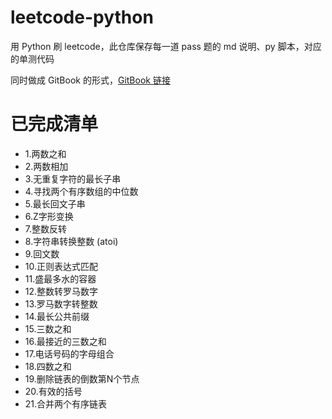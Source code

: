 # leetcode-python

用 Python 刷 leetcode，此仓库保存每一道 pass 题的 md 说明、py 脚本，对应的单测代码

同时做成 GitBook 的形式，[GitBook 链接](https://leetcode-6.gitbook.io/leetcode/)

# 已完成清单

* 1.两数之和
* 2.两数相加
* 3.无重复字符的最长子串
* 4.寻找两个有序数组的中位数
* 5.最长回文子串
* 6.Z字形变换
* 7.整数反转
* 8.字符串转换整数 (atoi)
* 9.回文数
* 10.正则表达式匹配
* 11.盛最多水的容器
* 12.整数转罗马数字
* 13.罗马数字转整数
* 14.最长公共前缀
* 15.三数之和
* 16.最接近的三数之和
* 17.电话号码的字母组合
* 18.四数之和
* 19.删除链表的倒数第N个节点
* 20.有效的括号
* 21.合并两个有序链表